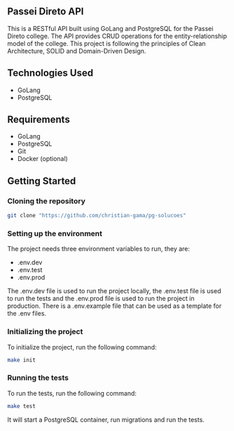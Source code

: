 ## Passei Direto API

This is a RESTful API built using GoLang and PostgreSQL for the Passei Direto college. The API provides CRUD operations for the entity-relationship model of the college.
This project is following the principles of Clean Architecture, SOLID and Domain-Driven Design.

## Technologies Used

- GoLang
- PostgreSQL

## Requirements

- GoLang
- PostgreSQL
- Git
- Docker (optional)

## Getting Started

### Cloning the repository

```bash
git clone "https://github.com/christian-gama/pg-solucoes"
```

### Setting up the environment

The project needs three environment variables to run, they are:

- .env.dev
- .env.test
- .env.prod

The .env.dev file is used to run the project locally, the .env.test file is used to run the tests and the .env.prod file is used to run the project in production. There is a .env.example file that can be used as a template for the .env files.

### Initializing the project

To initialize the project, run the following command:

```bash
make init
```

### Running the tests

To run the tests, run the following command:

```bash
make test
```

It will start a PostgreSQL container, run migrations and run the tests.
